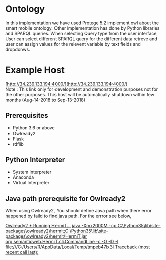 # Ontology

In this implementation we have used Protege 5.2 implement owl about the smart mobile ontology. Other implementation has
done by Python libraries and SPARQL queries.
When selecting Query type from the user interface, User can select different SPARQL query for the different data retreve
and user can assign values for the relevent variable by text fields and dropdonws.
# Example Host
[http://34.239.133.194:4000/](http://34.239.133.194:4000/)  
Note : This link only for development and demonstration purposes not for the other purposes. This host will be automatically 
shutdown within few months (Aug-14-2018 to Sep-13-2018)
## Prerequisites 
* Python 3.6 or above
* Owlready2
* Flask
* rdflib

## Python Interpreter
* System Interpreter
* Anaconda
* Virtual Interpreter

## Java path prerequisite for Owlready2
When using Owlready2, You should define Java path when there error happened by faild to find java path. For the errror
see below,

[Owlready2 * Running HermiT...
    java -Xmx2000M -cp C:\Python35\lib\site-packages\owlready2\hermit;C:\Python35\lib\site-packages\owlready2\hermit\HermiT.jar org.semanticweb.HermiT.cli.CommandLine -c -O -D -I file:///C:/Users/R/AppData/Local/Temp/tmpeb47lx3l
Traceback (most recent call last): ](http://owlready.8326.n8.nabble.com/Error-using-sync-reasoner-td19.html)


